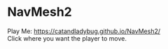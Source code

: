 # NavMesh2    
 Play Me: https://catandladybug.github.io/NavMesh2/    
 Click where you want the player to move.
